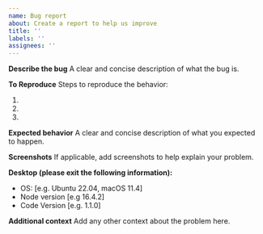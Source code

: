 ```yaml
---
name: Bug report
about: Create a report to help us improve
title: ''
labels: ''
assignees: ''
---
```


**Describe the bug**
A clear and concise description of what the bug is.

**To Reproduce**
Steps to reproduce the behavior:

1.
2.
3.

**Expected behavior**
A clear and concise description of what you expected to happen.

**Screenshots**
If applicable, add screenshots to help explain your problem.

**Desktop (please exit the following information):**

- OS: [e.g. Ubuntu 22.04, macOS 11.4]
- Node version [e.g 16.4.2]
- Code Version [e.g. 1.1.0]

**Additional context**
Add any other context about the problem here.
